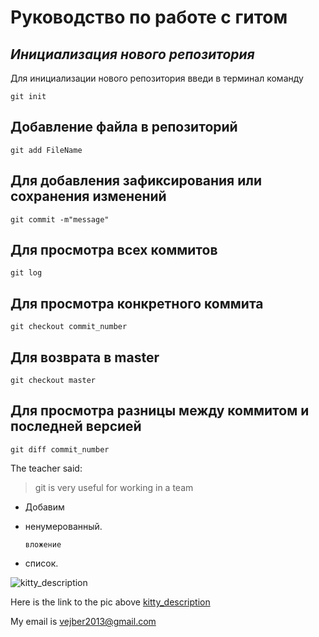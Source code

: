 # **Руководство по работе с гитом**
## *Инициализация нового репозитория*
Для инициализации нового репозитория введи в терминал команду
```
git init
```
## Добавление файла в репозиторий
```
git add FileName
```
## Для добавления зафиксирования или сохранения изменений

```
git commit -m"message"
```
## Для просмотра всех коммитов
```
git log
```
## Для просмотра конкретного коммита
```
git checkout commit_number
```
## Для возврата в master
```
git checkout master
```
## Для просмотра разницы между коммитом и последней версией
```
git diff commit_number
```
The teacher said:
>git is very useful for working in a team

- Добавим
- ненумерованный.

      вложение
- список.

![kitty_description](/Users/zenavejber/Downloads)

Here is the link to the pic above [kitty_description](https://www.google.com/imgres?imgurl=http%3A%2F%2Fmemesmix.net%2Fmedia%2Fcreated%2Fsr76w7.jpg&imgrefurl=http%3A%2F%2Fmemesmix.net%2Fmeme%2Fsr76w7&tbnid=Oq3WcohabWcI4M&vet=12ahUKEwiqweuy_-j4AhXHgSoKHTLgAq4QMygBegUIARC8AQ..i&docid=GhY0K_aBcLWpCM&w=600&h=586&q=%D0%BC%D0%B5%D0%BC%20%D1%81%20%D0%BA%D0%BE%D1%82%D0%B5%D0%BD%D0%BA%D0%BE%D0%BC%20%D1%83%D1%87%D0%B5%D0%B1%D0%B0%20&ved=2ahUKEwiqweuy_-j4AhXHgSoKHTLgAq4QMygBegUIARC8AQ)

My email is <vejber2013@gmail.com>

